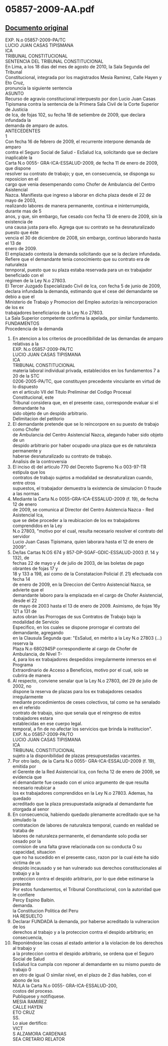 
05857-2009-AA.pdf
=================
  
[Documento original](https://tc.gob.pe/jurisprudencia/2010/05857-2009-AA.pdf)  
---  
EXP. N.o 05857-2009-PA/TC  
LUCIO JUAN CASAS TIPISMANA  
ICA  
TRIBUNAL CONSTITUCIONAL  
SENTENCIA DEL TRIBUNAL CONSTITUCIONAL  
En Lima, a los 18 dias del mes de agosto de 2010, la Sala Segunda del Tribunal  
Constitucional, integrada por los magistrados Mesia Ramirez, Calle Hayen y Eto Cruz,  
pronuncia la siguiente sentencia  
ASUNTO  
Recurso de agravio constitucional interpuesto por don Lucio Juan Casas  
Tipismana contra la sentencia de la Primera Sala Civil de la Corte Superior de Justicia  
de Ica, de fojas 102, su fecha 18 de setiembre de 2009, que declara infundada la  
demanda de amparo de autos.  
ANTECEDENTES  
1  
Con fecha 16 de febrero de 2009, el recurrente interpone demanda de amparo  
contra el Seguro Social de Salud - EsSalud Ica, solicitando que se declare inaplicable la  
Carta N.o 0055- GRA-ICA-ESSALUD-2009, de fecha 11 de enero de 2009, que dispone  
resolver su contrato de trabajo; y que, en consecuencia, se disponga su reposicion en el  
cargo que venia desempenando como Chofer de Ambulancia del Centro Asistencial  
Nazca. Manifiesta que ingreso a laborar en dicha plaza desde el 22 de mayo de 2003,  
realizando labores de manera permanente, continua e ininterrumpida, durante mas de 5  
anos, y que, sin embargo, fue cesado con fecha 13 de enero de 2009, sin la existencia de  
una causa justa para ello. Agrega que su contrato se ha desnaturalizado puesto que éste  
vencia el 30 de diciembre de 2008, sin embargo, continuo laborando hasta el 13 de  
enero de 2009.  
El emplazado contesta la demanda solicitando que se la declare infundada.  
Refiere que el demandante tenia conocimiento que su contrato era de naturaleza  
tennporal, puesto que su plaza estaba reservada para un ex trabajador beneficiado con el  
régimen de la Ley N.o 27803.  
El Tercer Juzgado Especializado Civil de Ica, con fecha 5 de junio de 2009,  
declara infundada la demanda, estimando que el cese del demandante se debio a que el  
Ministerio de Trabajo y Promocion del Empleo autorizo la reincorporacion de los ex  
trabajadores beneficiarios de la Ley N.o 27803.  
La Sala Superior competente confirma la apelada, por similar fundamento.  
FUNDAMENTOS  
Procedencia de la demanda  
1. En atencion a los criterios de procedibilidad de las demandas de amparo relativas a la  
EXP. N.o 05857-2009-PA/TC  
LUCIO JUAN CASAS TIPISMANA  
ICA  
TRIBUNAL CONSTITUCIONAL  
materia laboral individual privada, establecidos en los fundamentos 7 a 20 de la STC  
0206-2005-PA/TC, que constituyen precedente vinculante en virtud de lo dispuesto  
en el articulo VII del Titulo Preliminar del Codigo Procesal Constitucional, este  
Tribunal considera que, en el presente caso, corresponde evaluar si el demandante ha  
sido objeto de un despido arbitrario.  
Delimitacion del petitorio  
2. El demandante pretende que se lo reincorpore en su puesto de trabajo como Chofer  
de Ambulancia del Centro Asistencial Nazca, alegando haber sido objeto de un  
despido arbitrario por haber ocupado una plaza que es de naturaleza permanente y  
haberse desnaturalizado su contrato de trabajo.  
Analisis de la controversia  
3. El inciso d) del articulo 770 del Decreto Supremo N.o 003-97-TR estipula que los  
contratos de trabajo sujetos a modalidad se desnaturalizan cuando, entre otros  
supuestos, el trabajador demuestra la existencia de simulacion 0 fraude a las normas  
4. Mediante la Carta N.o 0055-GRA-ICA-ESSALUD-2009 (f. 19), de fecha 12 de enero  
de 2009, se comunica al Director del Centro Asistencia Nazca - Red Asistencial Ica,  
que se debe proceder a la reubicacion de los ex trabajadores comprendidos en la Ley  
N.o 27803, "motivo por el cual, resulta necesario resolver el contrato del servidor  
Lucio Juan Casas Tipismana, quien laborara hasta el 12 de enero de 2009".  
5. De/las Cartas N.OS 674 y 857-DP-SGAF-GDIC-ESSALUD-2003 (f. 14 y 132), de  
fechas 22 de mayo y 4 de julio de 2003, de las boletas de pago obrantes de fojas 17 y  
18 y 133 a 198, asi como de la Constatacion Policial (f. 21) efectuada con fecha 14  
de enero de 2009, en la Direccion del Centro Asistencial Nazca, se advierte que el  
demandante laboro para la emplazada en el cargo de Chofer Asistencial, desde el 22  
de mayo de 2003 hasta el 13 de enero de 2009. Asimismo, de fojas 16y 121 a 131 de  
autos obran las Prorrogas de sus Contratos de Trabajo bajo la modalidad de Servicio  
Especifico, en los cuales se dispone prorrogar el contrato del demandante, agregando  
en la Clausula Segunda que: "EsSalud, en mérito a la Ley N.o 27803 (...) reserva la  
Plaza N.o 6802945P correspondiente al cargo de Chofer de Ambulancia, de Nivel T-  
4, para los ex trabajadores despedidos irregularmente inmersos en el Programa  
Extraordinario de Acceso a Beneficios, motivo por el cual, solo se cubrira de manera  
6. Al respecto, conviene senalar que la Ley N.o 27803, del 29 de julio de 2002, no  
dispone la reserva de plazas para los ex trabajadores cesados irregularmente  
mediante procedimientos de ceses colectivos, tal como se ha senalado en el referido  
contrato de trabajo, sino que senala que el reingreso de estos trabajadores estara  
establecidas en ese cuerpo legal.  
temporal, a fin de no afectar los servicios que brinda la institucion".  
EXP. N.o 05857-2009-PA/TO  
LUCIO JUAN CASAS TIPISMANA  
ICA  
TRIBUNAL CONSTITUCIONAL  
sujeto a la disponibilidad de plazas presupuestadas vacantes.  
7. Por otro lado, de la Carta N.o 0055- GRA-ICA-ESSALUD-2009 (f. 19), emitida por  
el Gerente de la Red Asistencial Ica, con fecha 12 de enero de 2009, se evidencia que  
el demandante fue cesado con el unico argumento de que resulta necesario reubicar a  
los ex trabajadores comprendidos en la Ley N.o 27803. Ademas, ha quedado  
acreditado que la plaza presupuestada asignada al demandante fue otorgada al senor  
8. En consecuencia, habiendo quedado plenamente acreditado que se ha simulado la  
contratacion de labores de naturaleza temporal, cuando en realidad se trataba de  
labores de naturaleza permanente, el demandante solo podia ser cesado por la  
comision de una falta grave relacionada con su conducta O su capacidad, situacion  
que no ha sucedido en el presente caso, razon por la cual éste ha sido victima de un  
despido incausado y se han vulnerado sus derechos constitucionales al trabajo y a la  
proteccion contra el despido arbitrario, por lo que debe estimarse la presente  
Por estos fundamentos, el Tribunal Constitucional, con la autoridad que le confiere  
Percy Espino Balbin.  
demanda.  
la Constitucion Politica del Peru  
HA RESUELTO  
1. Declarar FUNDADA la demanda, por haberse acreditado la vulneracion de los  
derechos al trabajo y a la proteccion contra el despido arbitrario; en consecuencia,  
2. Reponiéndose las cosas al estado anterior a la violacion de los derechos al trabajo y  
a la proteccion contra el despido arbitrario, se ordena que el Seguro Social de Salud  
EsSalud Ica cumpla con reponer al demandante en su mismo puesto de trabajo 0  
en otro de igual O similar nivel, en el plazo de 2 dias habiles, con el abono de los  
NULA la Carta N.o 0055- GRA-ICA-ESSALUD-200,  
costos del proceso.  
Publiquese y notifiquese.  
MESIA RAMIREZ  
CALLE HAYEN  
ETO CRUZ  
SS.  
Lo aiue dertifico:  
VICT  
S ALZAMORA CARDENAS  
SEA CRETARIO RELATOR